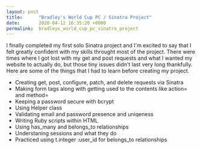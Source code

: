 ```yaml
---
layout: post
title:      "Bradley's World Cup PC / Sinatra Project"
date:       2020-04-12 16:35:20 +0000
permalink:  bradleys_world_cup_pc_sinatra_project
---
```



I finally completed my first solo Sinatra project and I'm excited to say that I felt greatly confident with my skills throught most of the project. There were times where I got lost with my get and post requests and what I wanted my website to actually do, but those tiny issues didn't last very long thankfully. Here are some of the things that I had to learn before creating my project.

* Creating get, post, configure, patch, and delete requests via Sinatra
* Making form tags along with getting used to the contents like action= and method=
* Keeping a password secure with bcrypt
* Using Helper class
* Validating email and password presence and uniqeness
* Writing Ruby scripts within HTML
* Using has_many and belongs_to relationships
* Understaning sessions and what they do
* Practiced using t.integer :user_id for belongs_to relationships
